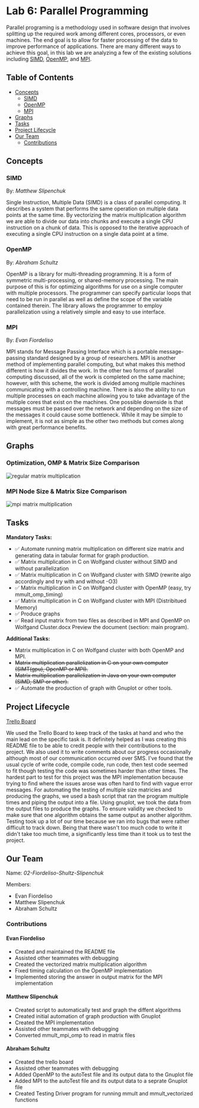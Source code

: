
# Lab 6: Parallel Programming
Parallel programing is a methodology used in software design that involves splitting up the required work among different cores, processors, or even machines. The end goal is to allow for faster processing of the data to improve performance of applications. There are many different ways to achieve this goal, in this lab we are analyzing a few of the existing solutions including [SIMD](#SIMD), [OpenMP](#OpenMP), and [MPI](#MPI).

## Table of Contents
* [Concepts](#Concepts)
	* [SIMD](#SIMD)
	* [OpenMP](#OpenMP)
	* [MPI](#MPI)
* [Graphs](#Graphs)
* [Tasks](#Tasks)
* [Project Lifecycle](#Project-Lifecycle)
* [Our Team](#Our-Team)
	* [Contributions](#Contributions)

## Concepts
### SIMD
By: *Matthew Slipenchuk*

Single Instruction, Multiple Data (SIMD) is a class of parallel computing. It describes a system that performs the same operation on multiple data points at the same time. By vectorizing the matrix multiplication algorithm we are able to divide our data into chunks and execute a single CPU instruction on a chunk of data. This is opposed to the iterative approach of executing a single CPU instruction on a single data point at a time.

### OpenMP
By: *Abraham Schultz*

OpenMP is a library for multi-threading programming. It is a form of symmetric multi-processing, or shared-memory processing. The main purpose of this is for optimizing algorithms for use on a single computer with multiple processors. The programmer can specify particular loops that need to be run in parallel as well as define the scope of the variable contained therein. The library allows the programmer to employ parallelization using a relatively simple and easy to use interface.

### MPI
By: *Evan Fiordeliso*

MPI stands for Message Passing Interface which is a portable message-passing standard designed by a group of researchers. MPI is another method of implementing parallel computing, but what makes this method different is how it divides the work. In the other two forms of parallel computing discussed, all of the work is completed on the same machine; however, with this scheme, the work is divided among multiple machines communicating with a controlling machine. There is also the ability to run multiple processes on each machine allowing you to take advantage of the multiple cores that exist on the machines. One possible downside is that messages must be passed over the network and depending on the size of the messages it could cause some bottleneck. While it may be simple to implement, it is not as simple as the other two methods but comes along with great performance benefits.

## Graphs

### Optimization, OMP & Matrix Size Comparison 
![regular matrix multiplication](https://github.com/3296Spring2020/parallel-matrix-02-fiordeliso-schultz-slipenchuk/raw/test/autoTestGraph.png)

### MPI Node Size & Matrix Size Comparison
![mpi matrix multiplication](https://github.com/3296Spring2020/parallel-matrix-02-fiordeliso-schultz-slipenchuk/blob/week2Dev/MPI.png)
## Tasks

**Mandatory Tasks:**
* ✅ Automate running  matrix multiplication on different size matrix and generating data in tabular format for graph production.
* ✅ Matrix multiplication in C  on Wolfgand cluster without SIMD and without parallelization
* ✅ Matrix multiplication in C  on Wolfgand cluster with  SIMD (rewrite algo accordingly and try with and without -O3)
* ✅ Matrix multiplication in C  on Wolfgand cluster with  OpenMP (easy, try mmult_omp_timing)  
* ✅ Matrix multiplication in C  on Wolfgand cluster with MPI (Distribitued Memory) 
* ✅ Produce graphs   
* ✅ Read input matrix from two files as described in MPI and OpenMP on Wolfgand Cluster.docx Preview the document
(section: main program).

**Additional Tasks:**
* Matrix multiplication in C  on Wolfgand cluster with both  OpenMP and MPI. 
* ~~Matrix multiplication parallelization in C on your own computer (SIMT(gpu), OpenMP or MPI).~~
* ~~Matrix multiplication parallelization in Java on your own computer (SIMD, SMP or other).~~
* ✅ Automate the production of graph with  Gnuplot or other tools.

## Project Lifecycle

[Trello Board](https://trello.com/b/IOl6l6SS/matrix-mult-lab-6)

We used the Trello Board to keep track of the tasks at hand and who the main lead on the specific task is. It definitely helped as I was creating this README file to be able to credit people with their contributions to the project. We also used it to write comments about our progress occasionally although most of our communication occurred over SMS. I've found that the usual cycle of write code, compile code, run code, then test code seemed to fit though testing the code was sometimes harder than other times. The hardest part to test for this project was the MPI implementation because trying to find where the issues arose  was often hard to find with vague error messages. For automating the testing of multiple size matricies and producing the graphs, we used a bash script that ran the program multiple times and piping the output into a file. Using gnuplot, we took the data from the output files to produce the graphs. To ensure validity we checked to make sure that one algorithm obtains the same output as another algorithm. Testing took up a lot of our time because we ran into bugs that were rather difficult to track down. Being that there wasn't too much code to write it didn't take too much time, a significantly less time than it took us to test the project.

## Our Team
Name: *02-Fiordeliso-Shultz-Slipenchuk*

Members:
* Evan Fiordeliso
* Matthew Slipenchuk
* Abraham Schultz

### Contributions

#### Evan Fiordeliso
* Created and maintained the README file
* Assisted other teammates with debugging
* Created the vectorized matrix multiplication algorithm
* Fixed timing calculation on the OpenMP implementation
* Implemented storing the answer in output matrix for the MPI implementation

#### Matthew Slipenchuk
* Created script to automatically test and graph the diffent algorithms
* Created initial automation of graph production with Gnuplot
* Created the MPI implementation
* Assisted other teammates with debugging
* Converted mmult_mpi_omp to read in matrix files

#### Abraham Schultz
* Created the trello board
* Assisted other teammates with debugging
* Added OpenMP to the autoTest file and its output data to the Gnuplot file
* Added MPI to the autoTest file and its output data to a seprate Gnuplot file
* Created Testing Driver program for running mmult and mmult_vectorized functions
